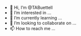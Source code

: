 - 👋 Hi, I’m @TABuettell
- 👀 I’m interested in ...
- 🌱 I’m currently learning ...
- 💞️ I’m looking to collaborate on ...
- 📫 How to reach me ...

<!---
TABuettell/TABuettell is a ✨ special ✨ repository because its `README.md` (this file) appears on your GitHub profile.
You can click the Preview link to take a look at your changes.
--->
